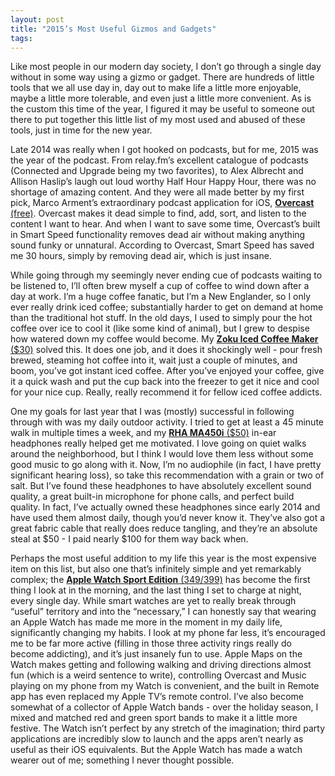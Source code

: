 ```yaml
---
layout: post
title: "2015’s Most Useful Gizmos and Gadgets"
tags:
---
```

Like most people in our modern day society, I don’t go through a single day without in some way using a gizmo or gadget. There are hundreds of little tools that we all use day in, day out to make life a little more enjoyable, maybe a little more tolerable, and even just a little more convenient. As is the custom this time of the year, I figured it may be useful to someone out there to put together this little list of my most used and abused of these tools, just in time for the new year.

Late 2014 was really when I got hooked on podcasts, but for me, 2015 was the year of the podcast. From relay.fm’s excellent catalogue of podcasts (Connected and Upgrade being my two favorites), to Alex Albrecht and Allison Haslip’s laugh out loud worthy Half Hour Happy Hour, there was no shortage of amazing content. And they were all made better by my first pick, Marco Arment’s extraordinary podcast application for iOS, [**Overcast** (free)](http://overcast.fm). Overcast makes it dead simple to find, add, sort, and listen to the content I want to hear. And when I want to save some time, Overcast’s built in Smart Speed functionality removes dead air without making anything sound funky or unnatural. According to Overcast, Smart Speed has saved me 30 hours, simply by removing dead air, which is just insane.

While going through my seemingly never ending cue of podcasts waiting to be listened to, I’ll often brew myself a cup of coffee to wind down after a day at work. I’m a huge coffee fanatic, but I’m a New Englander, so I only ever really drink iced coffee; substantially harder to get on demand at home than the traditional hot stuff. In the old days, I used to simply pour the hot coffee over ice to cool it (like some kind of animal), but I grew to despise how watered down my coffee would become. My [**Zoku Iced Coffee Maker** ($30)](http://www.williams-sonoma.com/products/zoku-iced-coffee-maker/) solved this. It does one job, and it does it shockingly well - pour fresh brewed, steaming hot coffee into it, wait just a couple of minutes, and boom, you’ve got instant iced coffee. After you’ve enjoyed your coffee, give it a quick wash and put the cup back into the freezer to get it nice and cool for your nice cup. Really, really recommend it for fellow iced coffee addicts.

One my goals for last year that I was (mostly) successful in following through with was my daily outdoor activity. I tried to get at least a 45 minute walk in multiple times a week, and my [**RHA MA450i** ($50)](http://www.amazon.com/RHA-MA450i-Isolating-Headphone-Microphone/dp/B008ET9VY0) in-ear headphones really helped get me motivated. I love going on quiet walks around the neighborhood, but I think I would love them less without some good music to go along with it. Now, I’m no audiophile (in fact, I have pretty significant hearing loss), so take this recommendation with a grain or two of salt. But I’ve found these headphones to have absolutely excellent sound quality, a great built-in microphone for phone calls, and perfect build quality. In fact, I’ve actually owned these headphones since early 2014 and have used them almost daily, though you’d never know it. They’ve also got a great fabric cable that really does reduce tangling, and they’re an absolute steal at $50 - I paid nearly $100 for them way back when.

Perhaps the most useful addition to my life this year is the most expensive item on this list, but also one that’s infinitely simple and yet remarkably complex; the [**Apple Watch Sport Edition** ($349/$399)](http://apple.com/watch) has become the first thing I look at in the morning, and the last thing I set to charge at night, every single day. While smart watches are yet to really break through “useful” territory and into the “necessary,” I can honestly say that wearing an Apple Watch has made me more in the moment in my daily life, significantly changing my habits. I look at my phone far less, it’s encouraged me to be far more active (filling in those three activity rings really do become addicting), and it’s just insanely fun to use. Apple Maps on the Watch makes getting and following walking and driving directions almost fun (which is a weird sentence to write), controlling Overcast and Music playing on my phone from my Watch is convenient, and the built in Remote app has even replaced my Apple TV’s remote control. I’ve also become somewhat of a collector of Apple Watch bands - over the holiday season, I mixed and matched red and green sport bands to make it a little more festive. The Watch isn’t perfect by any stretch of the imagination; third party applications are incredibly slow to launch and the apps aren’t nearly as useful as their iOS equivalents. But the Apple Watch has made a watch wearer out of me; something I never thought possible.